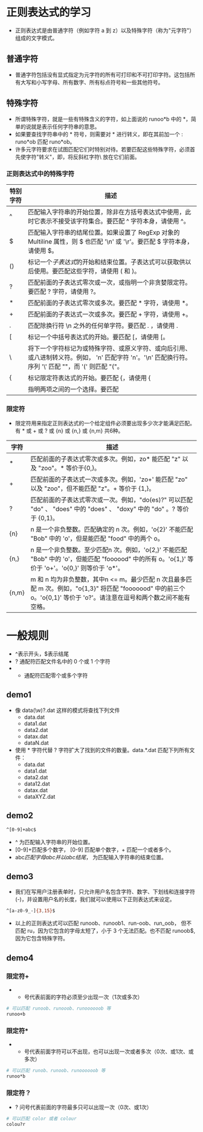 # 正则表达式的学习
- 正则表达式是由普通字符（例如字符 a 到 z）以及特殊字符（称为"元字符"）组成的文字模式。

## 普通字符
- 普通字符包括没有显式指定为元字符的所有可打印和不可打印字符。这包括所有大写和小写字母、所有数字、所有标点符号和一些其他符号。

## 特殊字符
- 所谓特殊字符，就是一些有特殊含义的字符，如上面说的 runoo*b 中的 *，简单的说就是表示任何字符串的意思。
- 如果要查找字符串中的 * 符号，则需要对 * 进行转义，即在其前加一个 \: runo\*ob 匹配 runo*ob。
- 许多元字符要求在试图匹配它们时特别对待。若要匹配这些特殊字符，必须首先使字符"转义"，即，将反斜杠字符\ 放在它们前面。

### 正则表达式中的特殊字符
特别字符 | 描述
---- | ---
^ | 匹配输入字符串的开始位置，除非在方括号表达式中使用，此时它表示不接受该字符集合。要匹配 ^ 字符本身，请使用 \^。
$ | 匹配输入字符串的结尾位置。如果设置了 RegExp 对象的 Multiline 属性，则 $ 也匹配 '\n' 或 '\r'。要匹配 $ 字符本身，请使用 \$。
() | 标记一个*子表达式*的开始和结束位置。子表达式可以获取供以后使用。要匹配这些字符，请使用 \( 和 \)。
? | 匹配前面的子表达式零次或一次，或指明一个非贪婪限定符。要匹配 ? 字符，请使用 \?。
* | 匹配前面的子表达式零次或多次。要匹配 * 字符，请使用 \*。
+ | 匹配前面的子表达式一次或多次。要匹配 + 字符，请使用 \+。
. | 匹配除换行符 \n 之外的任何单字符。要匹配 . ，请使用 \. 
[ | 标记一个中括号表达式的开始。要匹配 [，请使用 \[。
\ | 将下一个字符标记为或特殊字符、或原义字符、或向后引用、或八进制转义符。例如， 'n' 匹配字符 'n'。'\n' 匹配换行符。序列 '\\' 匹配 "\"，而 '\(' 则匹配 "("。
{ | 标记限定符表达式的开始。要匹配 {，请使用 \{
| | 指明两项之间的一个选择。要匹配 |，请使用 \|


### 限定符
- 限定符用来指定正则表达式的一个给定组件必须要出现多少次才能满足匹配。有 * 或 + 或 ? 或 {n} 或 {n,} 或 {n,m} 共6种。

字符 | 描述
---- | ---
* | 匹配前面的子表达式零次或多次。例如，zo* 能匹配 "z" 以及 "zoo"。* 等价于{0,}。
+ | 匹配前面的子表达式一次或多次。例如，'zo+' 能匹配 "zo" 以及 "zoo"，但不能匹配 "z"。+ 等价于 {1,}。
? | 匹配前面的子表达式零次或一次。例如，"do(es)?" 可以匹配 "do" 、 "does" 中的 "does" 、 "doxy" 中的 "do" 。? 等价于 {0,1}。
{n}	| n 是一个非负整数。匹配确定的 n 次。例如，'o{2}' 不能匹配 "Bob" 中的 'o'，但是能匹配 "food" 中的两个 o。
{n,} | n 是一个非负整数。至少匹配n 次。例如，'o{2,}' 不能匹配 "Bob" 中的 'o'，但能匹配 "foooood" 中的所有 o。'o{1,}' 等价于 'o+'。'o{0,}' 则等价于 'o*'。
{n,m} | m 和 n 均为非负整数，其中n <= m。最少匹配 n 次且最多匹配 m 次。例如，"o{1,3}" 将匹配 "fooooood" 中的前三个 o。'o{0,1}' 等价于 'o?'。请注意在逗号和两个数之间不能有空格。

# 一般规则
- ^表示开头，$表示结尾
- ? 通配符匹配文件名中的 0 个或 1 个字符
- * 通配符匹配零个或多个字符


## demo1
- 像 data(\w)?\.dat 这样的模式将查找下列文件
    - data.dat
    - data1.dat
    - data2.dat
    - datax.dat
    - dataN.dat
- 使用 * 字符代替 ? 字符扩大了找到的文件的数量。data.*\.dat 匹配下列所有文件：
    - data.dat
    - data1.dat
    - data2.dat
    - data12.dat
    - datax.dat
    - dataXYZ.dat

## demo2
```bash
^[0-9]+abc$
```
- ^ 为匹配输入字符串的开始位置。
- [0-9]+匹配多个数字， [0-9] 匹配单个数字，+ 匹配一个或者多个。
- abc$匹配字母 abc 并以 abc 结尾，$ 为匹配输入字符串的结束位置。


## demo3
- 我们在写用户注册表单时，只允许用户名包含字符、数字、下划线和连接字符(-)，并设置用户名的长度，我们就可以使用以下正则表达式来设定。
```bash
^[a-z0-9_-]{3,15}$
```
- 以上的正则表达式可以匹配 runoob、runoob1、run-oob、run_oob， 但不匹配 ru，因为它包含的字母太短了，小于 3 个无法匹配。也不匹配 runoob$, 因为它包含特殊字符。

## demo4
### 限定符+
- + 号代表前面的字符必须至少出现一次（1次或多次）
```bash
# 可以匹配 runoob、runooob、runoooooob 等
runoo+b
```

### 限定符*
- * 号代表前面字符可以不出现，也可以出现一次或者多次（0次、或1次、或多次）
```bash
# 可以匹配 runob、runoob、runoooooob 等
runoo*b
```

### 限定符？
- ? 问号代表前面的字符最多只可以出现一次（0次、或1次）
```bash
# 可以匹配 color 或者 colour
colou?r 
```


